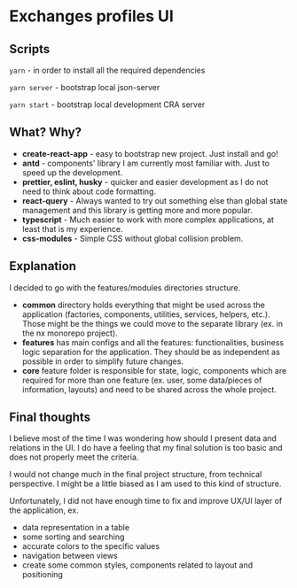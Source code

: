 # Exchanges profiles UI

## Scripts

`yarn` - in order to install all the required dependencies

`yarn server` - bootstrap local json-server 

`yarn start` - bootstrap local development CRA server 

## What? Why?

* **create-react-app** - easy to bootstrap new project. Just install and go!
* **antd** - components' library I am currently most familiar with. Just to speed up the development.
* **prettier, eslint, husky** - quicker and easier development as I do not need to think about code formatting.
* **react-query** - Always wanted to try out something else than global state management and this library is getting more and more popular.
* **typescript** - Much easier to work with more complex applications, at least that is my experience.
* **css-modules** - Simple CSS without global collision problem.

## Explanation

I decided to go with the features/modules directories structure.
* **common** directory holds everything that might be used across the application (factories, components, utilities, services, helpers, etc.).
Those might be the things we could move to the separate library (ex. in the nx monorepo project).
* **features** has main configs and all the features: functionalities, business logic separation for the application.
They should be as independent as possible in order to simplify future changes.
* **core** feature folder is responsible for state, logic, components which are required for more than one feature (ex. user, some data/pieces of information, layouts) and need to be shared across the whole project.

## Final thoughts

I believe most of the time I was wondering how should I present data and relations in the UI.
I do have a feeling that my final solution is too basic and does not properly meet the criteria.

I would not change much in the final project structure, from technical perspective.
I might be a little biased as I am used to this kind of structure.

Unfortunately, I did not have enough time to fix and improve UX/UI layer of the application, ex.
- data representation in a table
- some sorting and searching
- accurate colors to the specific values
- navigation between views
- create some common styles, components related to layout and positioning



